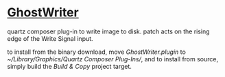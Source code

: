 [GhostWriter](http://github.com/jpld/GhostWriter/)
=============
quartz composer plug-in to write image to disk. patch acts on the rising edge of the Write Signal input.

<!-- [Download - GhostWriter-0.0.0.zip](http://cloud.github.com/downloads/jpld/GhostWriter/GhostWriter-0.0.0.zip) -->

to install from the binary download, move _GhostWriter.plugin_ to _~/Library/Graphics/Quartz Composer Plug-Ins/_, and to install from source, simply build the _Build & Copy_ project target.
